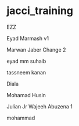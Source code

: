 # jacci_training
EZZ

Eyad Marmash v1

Marwan Jaber Change 2

eyad mm
suhaib

tassneem kanan

Diala


Mohamad Husin

Julian Jr
Wajeeh Abuzena 1 

mohammad

